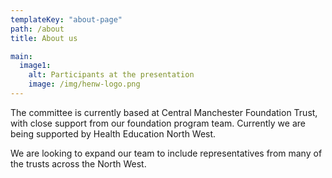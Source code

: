 ```yaml
---
templateKey: "about-page"
path: /about
title: About us

main:
  image1:
    alt: Participants at the presentation
    image: /img/henw-logo.png
---
```


The committee is currently based at Central Manchester Foundation Trust, with close support from our foundation program team. Currently we are being supported by Health Education North West.

We are looking to expand our team to include representatives from many of the trusts across the North West.
